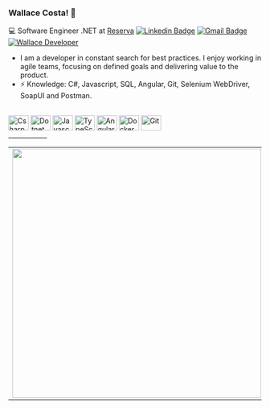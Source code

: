 ### Wallace Costa! 👋

💻 Software Engineer .NET at [Reserva](https://www.linkedin.com/company/reserva/)
[![Linkedin Badge](https://img.shields.io/badge/-Wallace%20Costa-blue?style=flat-square&logo=Linkedin&logoColor=white&link=https://www.linkedin.com/in/wallacecosta/)](https://www.linkedin.com/in/wallacecosta/) [![Gmail Badge](https://img.shields.io/badge/-wallacedacosta@gmail.com-c14438?style=flat-square&logo=Gmail&logoColor=white&link=mailto:wallacedacosta@gmail.com)](mailto:wallacedacosta@gmail.com) [![Wallace Developer](https://img.shields.io/badge/https://wallacecosta.github.io-darkcyan?style=flat-square)](https://wallacecosta.github.io)


- I am a developer in constant search for best practices. I enjoy working in agile teams, focusing on defined goals and delivering value to the product.
- ⚡ Knowledge: C#, Javascript, SQL, Angular, Git, Selenium WebDriver, SoapUI and Postman.

<div style="display: inline_block"><br>
  <img align="center" alt="Csharp" height="30" width="40" src="https://devicons.railway.app/i/csharp.svg">
  <img align="center" alt="Dotnet" height="30" width="40" src="https://cdn.jsdelivr.net/gh/devicons/devicon/icons/dotnetcore/dotnetcore-original.svg">
  <img align="center" alt="Javascript" height="30" width="40" src="https://devicons.railway.app/i/javascript.svg">
  <img align="center" alt="TypeScript" height="30" width="40" src="https://devicons.railway.app/i/typescript.svg">
  <img align="center" alt="Angular" height="30" width="40" src="https://devicons.railway.app/i/angularjs.svg">
  <img align="center" alt="Docker" height="30" width="40" src="https://devicons.railway.app/i/docker.svg">
  <img align="center" alt="Git" height="30" width="40" src="https://devicons.railway.app/i/git.svg">
</div>
____________

<table>
  <tr>
      <td><img width="495px" align="left" src="https://github-readme-stats.vercel.app/api?username=wallacecosta&count_private=true&show_icons=true&theme=dracula" /></td>
      <td><img height="180em" src="https://github-readme-stats.vercel.app/api/top-langs/?username=wallacecosta&layout=compact&langs_count=7&theme=synthwave"/></td> 
  </tr>
</table>

